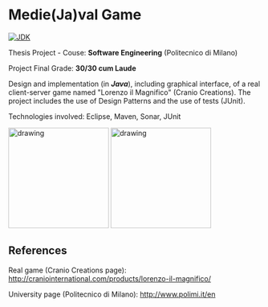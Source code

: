 # Medie(Ja)val Game

[![JDK](https://img.shields.io/badge/java-8%20%7C%209%20%7C%2010%20%7C%2011%20%7C%2012-blue.svg)](https://www.oracle.com/technetwork/java/javase/jdk-relnotes-index-2162236.html)

Thesis Project - Couse: <b>Software Engineering</b> (Politecnico di Milano)

Project Final Grade: <b>30/30 cum Laude</b>

Design and implementation (in <i><b>Java</b></i>), including graphical interface, of a real client-server game named "Lorenzo il Magnifico" (Cranio Creations). The project includes the use of Design Patterns and the use of tests (JUnit).

Technologies involved: Eclipse, Maven, Sonar, JUnit

<img src="https://www.goblins.net/files/styles/inline_full/public/images/review/lorenzo-magnifico.jpg?itok=Gee6EJp-" alt="drawing" width="200"/>   <img src="https://www.strategia2.it/wp-content/uploads/lorenzo_il_magnifico_retro_del_gioco-1.jpg" alt="drawing" width="200"/>

## References

Real game (Cranio Creations page): http://craniointernational.com/products/lorenzo-il-magnifico/

University page (Politecnico di Milano): http://www.polimi.it/en
